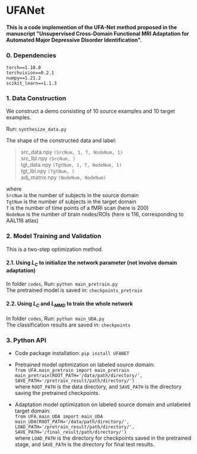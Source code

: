 # UFANet

#### This is a code implemention of the UFA-Net method proposed in the manuscript "Unsupervised Cross-Domain Functional MRI Adaptation for Automated Major Depressive Disorder Identification".

### 0. Dependencies
`torch==1.10.0`<br>
`torchvision==0.2.1`<br>
`numpy==1.21.2`<br>
`scikit_learn==1.1.3`<br>

### 1. Data Construction
We construct a demo consisting of 10 source examples and 10 target examples.

Run: `synthesize_data.py`<br>

The shape of the constructed data and label:<br>
> src_data.npy `(SrcNum, 1, T, NodeNum, 1)`<br>
> src_lbl.npy `(SrcNum, )`<br>
> tgt_data.npy `(TgtNum, 1, T, NodeNum, 1)`<br>
> tgt_lbl.npy `(TgtNum, )`<br>
> adj_matrix.npy `(NodeNum, NodeNum)`<br>

where<br>
`SrcNum` is the number of subjects in the source domain<br>
`TgtNum` is the number of subjects in the target domain<br>
`T` is the number of time points of a fMRI scan (here is 200)<br>
`NodeNum` is the number of brain nodes/ROIs (here is 116, corresponding to AAL116 atlas)<br>

### 2. Model Training and Validation
This is a two-step optimization method.

#### 2.1. Using $L_{C}$ to initialize the network parameter (not involve domain adaptation)<br>
In folder `codes`, Run: `python main_pretrain.py`<br>
The pretrained model is saved in: `checkpoints_pretrain`

#### 2.2. Using $L_{C}$ and $L_{MMD}$ to train the whole network<br>
In folder `codes`, Run: `python main_UDA.py`<br>
The classification results are saved in: `checkpoints`

### 3. Python API
* Code package installation: `pip install UFANET`<br>

* Pretrained model optimization on labeled source domain:<br>
`from UFA.main_pretrain import main_pretrain`<br>
`main_pretrain(ROOT_PATH='/data/path/directory/', SAVE_PATH='/pretrain_result/path/directory/')`<br>
where `ROOT_PATH` is the data directory, and `SAVE_PATH` is the directory saving the pretrained checkpoints.

* Adaptation model optimization on labeled source domain and unlabeled target domain:<br>
`from UFA.main_UDA import main_UDA`<br>
`main_UDA(ROOT_PATH='/data/path/directory/', LOAD_PATH='/pretrain_result/path/directory/', SAVE_PATH='/final_result/path/directory/')`<br>
where `LOAD_PATH` is the directory for checkpoints saved in the pretrained stage, and `SAVE_PATH` is the directory for final test results.


